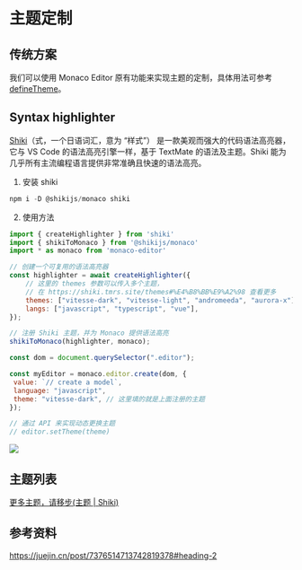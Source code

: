 # 主题定制

<backTop />

## 传统方案

我们可以使用 Monaco Editor 原有功能来实现主题的定制，具体用法可参考 [defineTheme](/api/editor/defineTheme.html#definetheme)。

## Syntax highlighter

[Shiki](https://shiki.tmrs.site/guide/)（式，一个日语词汇，意为 “样式”） 是一款美观而强大的代码语法高亮器，它与 VS Code 的语法高亮引擎一样，基于 TextMate 的语法及主题。Shiki 能为几乎所有主流编程语言提供非常准确且快速的语法高亮。

1. 安装 shiki

```js
npm i -D @shikijs/monaco shiki
```

2. 使用方法

```js
import { createHighlighter } from 'shiki'
import { shikiToMonaco } from '@shikijs/monaco'
import * as monaco from 'monaco-editor'

// 创建一个可复用的语法高亮器
const highlighter = await createHighlighter({
    // 这里的 themes 参数可以传入多个主题，
    // 在 https://shiki.tmrs.site/themes#%E4%B8%BB%E9%A2%98 查看更多
    themes: ["vitesse-dark", "vitesse-light", "andromeeda", "aurora-x"],
    langs: ["javascript", "typescript", "vue"],
});

// 注册 Shiki 主题，并为 Monaco 提供语法高亮
shikiToMonaco(highlighter, monaco);

const dom = document.querySelector(".editor");

const myEditor = monaco.editor.create(dom, {
 value: `// create a model`,
 language: "javascript",
 theme: "vitesse-dark", // 这里填的就是上面注册的主题
});

// 通过 API 来实现动态更换主题
// editor.setTheme(theme)
```


<img src="/shikiTheme.gif" />

## 主题列表

[更多主题，请移步(主题 | Shiki)](https://shiki.tmrs.site/themes#%E4%B8%BB%E9%A2%98)


## 参考资料
https://juejin.cn/post/7376514713742819378#heading-2